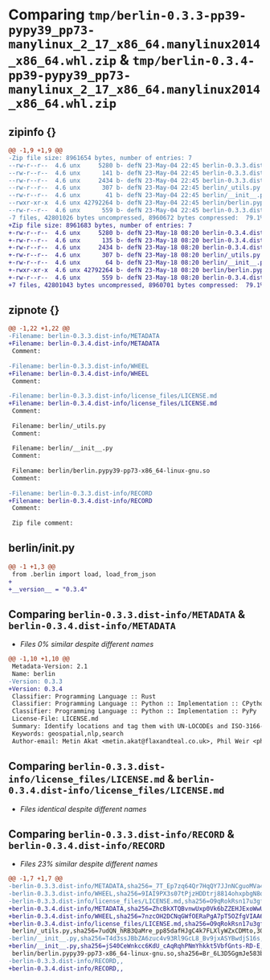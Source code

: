 # Comparing `tmp/berlin-0.3.3-pp39-pypy39_pp73-manylinux_2_17_x86_64.manylinux2014_x86_64.whl.zip` & `tmp/berlin-0.3.4-pp39-pypy39_pp73-manylinux_2_17_x86_64.manylinux2014_x86_64.whl.zip`

## zipinfo {}

```diff
@@ -1,9 +1,9 @@
-Zip file size: 8961654 bytes, number of entries: 7
--rw-r--r--  4.6 unx     5280 b- defN 23-May-04 22:45 berlin-0.3.3.dist-info/METADATA
--rw-r--r--  4.6 unx      141 b- defN 23-May-04 22:45 berlin-0.3.3.dist-info/WHEEL
--rw-r--r--  4.6 unx     2434 b- defN 23-May-04 22:45 berlin-0.3.3.dist-info/license_files/LICENSE.md
--rw-r--r--  4.6 unx      307 b- defN 23-May-04 22:45 berlin/_utils.py
--rw-r--r--  4.6 unx       41 b- defN 23-May-04 22:45 berlin/__init__.py
--rwxr-xr-x  4.6 unx 42792264 b- defN 23-May-04 22:45 berlin/berlin.pypy39-pp73-x86_64-linux-gnu.so
--rw-r--r--  4.6 unx      559 b- defN 23-May-04 22:45 berlin-0.3.3.dist-info/RECORD
-7 files, 42801026 bytes uncompressed, 8960672 bytes compressed:  79.1%
+Zip file size: 8961683 bytes, number of entries: 7
+-rw-r--r--  4.6 unx     5280 b- defN 23-May-18 08:20 berlin-0.3.4.dist-info/METADATA
+-rw-r--r--  4.6 unx      135 b- defN 23-May-18 08:20 berlin-0.3.4.dist-info/WHEEL
+-rw-r--r--  4.6 unx     2434 b- defN 23-May-18 08:20 berlin-0.3.4.dist-info/license_files/LICENSE.md
+-rw-r--r--  4.6 unx      307 b- defN 23-May-18 08:20 berlin/_utils.py
+-rw-r--r--  4.6 unx       64 b- defN 23-May-18 08:20 berlin/__init__.py
+-rwxr-xr-x  4.6 unx 42792264 b- defN 23-May-18 08:20 berlin/berlin.pypy39-pp73-x86_64-linux-gnu.so
+-rw-r--r--  4.6 unx      559 b- defN 23-May-18 08:20 berlin-0.3.4.dist-info/RECORD
+7 files, 42801043 bytes uncompressed, 8960701 bytes compressed:  79.1%
```

## zipnote {}

```diff
@@ -1,22 +1,22 @@
-Filename: berlin-0.3.3.dist-info/METADATA
+Filename: berlin-0.3.4.dist-info/METADATA
 Comment: 
 
-Filename: berlin-0.3.3.dist-info/WHEEL
+Filename: berlin-0.3.4.dist-info/WHEEL
 Comment: 
 
-Filename: berlin-0.3.3.dist-info/license_files/LICENSE.md
+Filename: berlin-0.3.4.dist-info/license_files/LICENSE.md
 Comment: 
 
 Filename: berlin/_utils.py
 Comment: 
 
 Filename: berlin/__init__.py
 Comment: 
 
 Filename: berlin/berlin.pypy39-pp73-x86_64-linux-gnu.so
 Comment: 
 
-Filename: berlin-0.3.3.dist-info/RECORD
+Filename: berlin-0.3.4.dist-info/RECORD
 Comment: 
 
 Zip file comment:
```

## berlin/__init__.py

```diff
@@ -1 +1,3 @@
 from .berlin import load, load_from_json
+
+__version__ = "0.3.4"
```

## Comparing `berlin-0.3.3.dist-info/METADATA` & `berlin-0.3.4.dist-info/METADATA`

 * *Files 0% similar despite different names*

```diff
@@ -1,10 +1,10 @@
 Metadata-Version: 2.1
 Name: berlin
-Version: 0.3.3
+Version: 0.3.4
 Classifier: Programming Language :: Rust
 Classifier: Programming Language :: Python :: Implementation :: CPython
 Classifier: Programming Language :: Python :: Implementation :: PyPy
 License-File: LICENSE.md
 Summary: Identify locations and tag them with UN-LOCODEs and ISO-3166-2 subdivisions.
 Keywords: geospatial,nlp,search
 Author-email: Metin Akat <metin.akat@flaxandteal.co.uk>, Phil Weir <phil.weir@flaxandteal.co.uk>
```

## Comparing `berlin-0.3.3.dist-info/license_files/LICENSE.md` & `berlin-0.3.4.dist-info/license_files/LICENSE.md`

 * *Files identical despite different names*

## Comparing `berlin-0.3.3.dist-info/RECORD` & `berlin-0.3.4.dist-info/RECORD`

 * *Files 23% similar despite different names*

```diff
@@ -1,7 +1,7 @@
-berlin-0.3.3.dist-info/METADATA,sha256=_7T_Ep7zq64Qr7HqQY7JJnNCguoMVa4WifdxLQfnWmA,5280
-berlin-0.3.3.dist-info/WHEEL,sha256=9IAI9PX3s07tPjzHDDtrj8814ohxpbgN8qwu0vXhmAQ,141
-berlin-0.3.3.dist-info/license_files/LICENSE.md,sha256=O9qRokRsn17u3gf-vcikAvva7Mf52cJlnTTwqFD6ikk,2434
+berlin-0.3.4.dist-info/METADATA,sha256=ZhcBkXTQBvnwUxp0Vk6bZZEHJExoWwUeFwYSWU8Z7WU,5280
+berlin-0.3.4.dist-info/WHEEL,sha256=7nzcOH2DCNqGWfOERaPgA7pT5OZfgVIAA60cBfq1Is0,135
+berlin-0.3.4.dist-info/license_files/LICENSE.md,sha256=O9qRokRsn17u3gf-vcikAvva7Mf52cJlnTTwqFD6ikk,2434
 berlin/_utils.py,sha256=7udQN_hRB3QaMre_pp85dafHJgC4k7FLXlyWZxCDMto,307
-berlin/__init__.py,sha256=T4d3ssJBbZA6zuc4v93Rl9GcL8_Bv9jxASYBwdjS16s,41
+berlin/__init__.py,sha256=jS40CeWnkcc6KdU_cAqRqhPNmYhkkt5VbfGnts-RD-E,64
 berlin/berlin.pypy39-pp73-x86_64-linux-gnu.so,sha256=Br_6L3D5GgmJe583bu-sfw-Qbwjplk-XgrPlUOyQQR4,42792264
-berlin-0.3.3.dist-info/RECORD,,
+berlin-0.3.4.dist-info/RECORD,,
```

